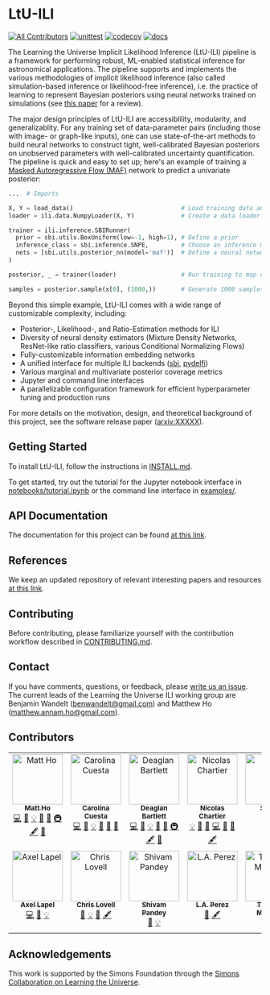 LtU-ILI
=======
<!-- ALL-CONTRIBUTORS-BADGE:START - Do not remove or modify this section -->
[allc]: https://img.shields.io/badge/all_contributors-12-orange.svg?style=flat-square 'Number of contributors on All-Contributors'
<!-- ALL-CONTRIBUTORS-BADGE:END -->
[![All Contributors][allc]](#contributors-)
[![unittest](https://github.com/maho3/ltu-ili/actions/workflows/unit-tests.yml/badge.svg)](https://github.com/maho3/ltu-ili/actions/workflows/unit-tests.yml)
[![codecov](https://codecov.io/gh/maho3/ltu-ili/graph/badge.svg?token=8QNMK453GE)](https://codecov.io/gh/maho3/ltu-ili)
[![docs](https://readthedocs.org/projects/ltu-ili/badge/?version=latest)](https://ltu-ili.readthedocs.io/en/latest/?badge=latest)

The Learning the Universe Implicit Likelihood Inference (LtU-ILI) pipeline is a framework for performing robust, ML-enabled statistical inference for astronomical applications. The pipeline supports and implements the various methodologies of implicit likelihood inference (also called simulation-based inference or likelihood-free inference), i.e. the practice of learning to represent Bayesian posteriors using neural networks trained on simulations (see [this paper](https://arxiv.org/abs/1911.01429) for a review).

The major design principles of LtU-ILI are accessiblility, modularity, and generalizablity. For any training set of data-parameter pairs (including those with image- or graph-like inputs), one can use state-of-the-art methods to build neural networks to construct tight, well-calibrated Bayesian posteriors on unobserved parameters with well-calibrated uncertainty quantification. The pipeline is quick and easy to set up; here's an example of training a [Masked Autoregressive Flow (MAF)](https://arxiv.org/abs/1705.07057) network to predict a univariate posterior:

```python
...  # Imports

X, Y = load_data()                              # Load training data and parameters
loader = ili.data.NumpyLoader(X, Y)             # Create a data loader

trainer = ili.inference.SBIRunner(
  prior = sbi.utils.BoxUniform(low=-1, high=1), # Define a prior 
  inference_class = sbi.inference.SNPE,         # Choose an inference method
  nets = [sbi.utils.posterior_nn(model='maf')]  # Define a neural network architecture
)

posterior, _ = trainer(loader)                  # Run training to map data -> parameters

samples = posterior.sample(x[0], (1000,))       # Generate 1000 samples from the posterior
```
Beyond this simple example, LtU-ILI comes with a wide range of customizable complexity, including:
  * Posterior-, Likelihood-, and Ratio-Estimation methods for ILI
  * Diversity of neural density estimators (Mixture Density Networks, ResNet-like ratio classifiers, various Conditional Normalizing Flows)
  * Fully-customizable information embedding networks 
  * A unified interface for multiple ILI backends ([sbi](https://github.com/sbi-dev/sbi), [pydelfi](https://github.com/justinalsing/pydelfi))
  * Various marginal and multivariate posterior coverage metrics
  * Jupyter and command line interfaces
  * A parallelizable configuration framework for efficient hyperparameter tuning and production runs


For more details on the motivation, design, and theoretical background of this project, see the software release paper ([arxiv:XXXXX](.)).



## Getting Started 
To install LtU-ILI, follow the instructions in [INSTALL.md](INSTALL.md).

To get started, try out the tutorial for the Jupyter notebook interface in [notebooks/tutorial.ipynb](notebooks/tutorial.ipynb) or the command line interface in [examples/](examples/).

## API Documentation
The documentation for this project can be found [at this link](https://ltu-ili.readthedocs.io/en/latest/).

## References
We keep an updated repository of relevant interesting papers and resources [at this link](https://hackmd.io/8inFGHxxTmye4wtPaFXRWA).

## Contributing
Before contributing, please familiarize yourself with the contribution workflow described in [CONTRIBUTING.md](CONTRIBUTING.md).

## Contact
If you have comments, questions, or feedback, please [write us an issue](https://github.com/maho3/ltu-ili/issues). The current leads of the Learning the Universe ILI working group are Benjamin Wandelt (benwandelt@gmail.com) and Matthew Ho (matthew.annam.ho@gmail.com).

## Contributors

<!-- ALL-CONTRIBUTORS-LIST:START - Do not remove or modify this section -->
<!-- prettier-ignore-start -->
<!-- markdownlint-disable -->
<table>
  <tbody>
    <tr>
      <td align="center" valign="top" width="14.28%"><a href="https://maho3.github.io/"><img src="https://avatars.githubusercontent.com/u/11132524?v=4?s=100" width="100px;" alt="Matt Ho"/><br /><sub><b>Matt Ho</b></sub></a><br /><a href="https://github.com/maho3/ltu-ili/commits?author=maho3" title="Code">💻</a> <a href="#design-maho3" title="Design">🎨</a> <a href="#example-maho3" title="Examples">💡</a> <a href="https://github.com/maho3/ltu-ili/commits?author=maho3" title="Documentation">📖</a> <a href="https://github.com/maho3/ltu-ili/pulls?q=is%3Apr+reviewed-by%3Amaho3" title="Reviewed Pull Requests">👀</a> <a href="#infra-maho3" title="Infrastructure (Hosting, Build-Tools, etc)">🚇</a> <a href="#content-maho3" title="Content">🖋</a> <a href="#research-maho3" title="Research">🔬</a></td>
      <td align="center" valign="top" width="14.28%"><a href="https://github.com/florpi"><img src="https://avatars.githubusercontent.com/u/15879020?v=4?s=100" width="100px;" alt="Carolina Cuesta"/><br /><sub><b>Carolina Cuesta</b></sub></a><br /><a href="https://github.com/maho3/ltu-ili/commits?author=florpi" title="Code">💻</a> <a href="#design-florpi" title="Design">🎨</a> <a href="#example-florpi" title="Examples">💡</a> <a href="https://github.com/maho3/ltu-ili/commits?author=florpi" title="Documentation">📖</a> <a href="https://github.com/maho3/ltu-ili/pulls?q=is%3Apr+reviewed-by%3Aflorpi" title="Reviewed Pull Requests">👀</a> <a href="#research-florpi" title="Research">🔬</a></td>
      <td align="center" valign="top" width="14.28%"><a href="https://deaglanbartlett.github.io/"><img src="https://avatars.githubusercontent.com/u/47668431?v=4?s=100" width="100px;" alt="Deaglan Bartlett"/><br /><sub><b>Deaglan Bartlett</b></sub></a><br /><a href="https://github.com/maho3/ltu-ili/commits?author=DeaglanBartlett" title="Code">💻</a> <a href="#design-DeaglanBartlett" title="Design">🎨</a> <a href="#example-DeaglanBartlett" title="Examples">💡</a> <a href="https://github.com/maho3/ltu-ili/commits?author=DeaglanBartlett" title="Documentation">📖</a> <a href="https://github.com/maho3/ltu-ili/pulls?q=is%3Apr+reviewed-by%3ADeaglanBartlett" title="Reviewed Pull Requests">👀</a> <a href="#infra-DeaglanBartlett" title="Infrastructure (Hosting, Build-Tools, etc)">🚇</a> <a href="#content-DeaglanBartlett" title="Content">🖋</a> <a href="#research-DeaglanBartlett" title="Research">🔬</a></td>
      <td align="center" valign="top" width="14.28%"><a href="https://github.com/CompiledAtBirth"><img src="https://avatars.githubusercontent.com/u/47000650?v=4?s=100" width="100px;" alt="Nicolas Chartier"/><br /><sub><b>Nicolas Chartier</b></sub></a><br /><a href="#example-CompiledAtBirth" title="Examples">💡</a> <a href="https://github.com/maho3/ltu-ili/commits?author=CompiledAtBirth" title="Documentation">📖</a> <a href="#research-CompiledAtBirth" title="Research">🔬</a> <a href="https://github.com/maho3/ltu-ili/commits?author=CompiledAtBirth" title="Code">💻</a> <a href="#design-CompiledAtBirth" title="Design">🎨</a> <a href="https://github.com/maho3/ltu-ili/pulls?q=is%3Apr+reviewed-by%3ACompiledAtBirth" title="Reviewed Pull Requests">👀</a> <a href="#content-CompiledAtBirth" title="Content">🖋</a></td>
      <td align="center" valign="top" width="14.28%"><a href="https://github.com/AsianTaco"><img src="https://avatars.githubusercontent.com/u/42298902?v=4?s=100" width="100px;" alt="Simon"/><br /><sub><b>Simon</b></sub></a><br /><a href="https://github.com/maho3/ltu-ili/commits?author=AsianTaco" title="Code">💻</a> <a href="#example-AsianTaco" title="Examples">💡</a></td>
      <td align="center" valign="top" width="14.28%"><a href="https://pablo-lemos.github.io"><img src="https://avatars.githubusercontent.com/u/38078898?v=4?s=100" width="100px;" alt="Pablo Lemos"/><br /><sub><b>Pablo Lemos</b></sub></a><br /><a href="#design-Pablo-Lemos" title="Design">🎨</a> <a href="https://github.com/maho3/ltu-ili/commits?author=Pablo-Lemos" title="Code">💻</a></td>
      <td align="center" valign="top" width="14.28%"><a href="https://modichirag.github.io/"><img src="https://avatars.githubusercontent.com/u/13356766?v=4?s=100" width="100px;" alt="Chirag Modi"/><br /><sub><b>Chirag Modi</b></sub></a><br /><a href="#design-modichirag" title="Design">🎨</a> <a href="https://github.com/maho3/ltu-ili/commits?author=modichirag" title="Code">💻</a></td>
    </tr>
    <tr>
      <td align="center" valign="top" width="14.28%"><a href="https://github.com/axellapel"><img src="https://avatars.githubusercontent.com/u/69917993?v=4?s=100" width="100px;" alt="Axel Lapel"/><br /><sub><b>Axel Lapel</b></sub></a><br /><a href="https://github.com/maho3/ltu-ili/commits?author=axellapel" title="Code">💻</a> <a href="#research-axellapel" title="Research">🔬</a> <a href="#example-axellapel" title="Examples">💡</a></td>
      <td align="center" valign="top" width="14.28%"><a href="http://christopherlovell.co.uk"><img src="https://avatars.githubusercontent.com/u/4648092?v=4?s=100" width="100px;" alt="Chris Lovell"/><br /><sub><b>Chris Lovell</b></sub></a><br /><a href="#research-christopherlovell" title="Research">🔬</a> <a href="#example-christopherlovell" title="Examples">💡</a> <a href="#data-christopherlovell" title="Data">🔣</a> <a href="#content-christopherlovell" title="Content">🖋</a></td>
      <td align="center" valign="top" width="14.28%"><a href="https://github.com/shivampcosmo"><img src="https://avatars.githubusercontent.com/u/32287865?v=4?s=100" width="100px;" alt="Shivam Pandey"/><br /><sub><b>Shivam Pandey</b></sub></a><br /><a href="#research-shivampcosmo" title="Research">🔬</a> <a href="#example-shivampcosmo" title="Examples">💡</a></td>
      <td align="center" valign="top" width="14.28%"><a href="http://luciaperez.owlstown.net"><img src="https://avatars.githubusercontent.com/u/26099741?v=4?s=100" width="100px;" alt="L.A. Perez"/><br /><sub><b>L.A. Perez</b></sub></a><br /><a href="#research-laperezNYC" title="Research">🔬</a> <a href="#content-laperezNYC" title="Content">🖋</a></td>
      <td align="center" valign="top" width="14.28%"><a href="https://tlmakinen.github.io/"><img src="https://avatars.githubusercontent.com/u/29409312?v=4?s=100" width="100px;" alt="T. Lucas Makinen"/><br /><sub><b>T. Lucas Makinen</b></sub></a><br /><a href="https://github.com/maho3/ltu-ili/commits?author=tlmakinen" title="Code">💻</a> <a href="#research-tlmakinen" title="Research">🔬</a></td>
    </tr>
  </tbody>
</table>

<!-- markdownlint-restore -->
<!-- prettier-ignore-end -->

<!-- ALL-CONTRIBUTORS-LIST:END -->
<!-- prettier-ignore-start -->
<!-- markdownlint-disable -->

<!-- markdownlint-restore -->
<!-- prettier-ignore-end -->

<!-- ALL-CONTRIBUTORS-LIST:END -->

## Acknowledgements

This work is supported by the Simons Foundation through the [Simons Collaboration on Learning the Universe](https://www.learning-the-universe.org/).


